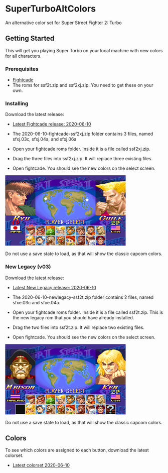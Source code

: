 # SuperTurboAltColors
An alternative color set for Super Street Fighter 2: Turbo

## Getting Started
This will get you playing Super Turbo on your local machine with new colors for all characters.

### Prerequisites
 * [Fightcade](http://www.fightcade.com/)
 * The roms for ssf2t.zip and ssf2xj.zip. You need to get these on your own.
 
### Installing
Download the latest release:
 * [Latest Fightcade release: 2020-06-10](roms/Fightcade/2020-06-10-fightcade-ssf2xj.zip?raw=true)
 
* The 2020-06-10-fightcade-ssf2xj.zip folder contains 3 files, named sfxj.03c, sfxj.04a, and sfxj.06a
* Open your fightcade roms folder. Inside it is a file called ssf2xj.zip.
* Drag the three files into ssf2xj.zip. It will replace three existing files.
* Open fightcade. You should see the new colors on the select screen.

 ![character select](images/characterselect.png)

Do not use a save state to load, as that will show the classic capcom colors.
 
### New Legacy (v03)
Download the latest release:
 * [Latest New Legacy release: 2020-06-10](roms/NewLegacy/2020-06-10-newlegacy-ssf2t.zip?raw=true)
 
* The 2020-06-10-newlegacy-ssf2t.zip folder contains 2 files, named sfxe.03c and sfxe.04a.
* Open your fightcade roms folder. Inside it is a file called ssf2t.zip. This is the new legacy rom that you should have already installed.
* Drag the two files into ssf2t.zip. It will replace two existing files.
* Open fightcade. You should see the new colors on the select screen.

 ![character select new legacy](images/characterselect_newlegacy.png)

Do not use a save state to load, as that will show the classic capcom colors.


## Colors
To see which colors are assigned to each button, download the latest colorset.
 * [Latest colorset  2020-06-10](colorsets/2020-06-10-colorset.zip?raw=true)

